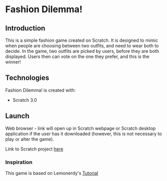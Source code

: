 # Fashion Dilemma!

## Introduction
This is a simple fashion game created on Scratch. It is designed to mimic when people are choosing between two outfits, and need to wear both to decide. In the game, two outfits are picked by users, before they are both displayed. Users then can vote on the one they prefer, and this is the winner!

## Technologies
Fashion Dilemma! is created with:
* Scratch 3.0 

## Launch
Web browser - link will open up in Scratch webpage or Scratch desktop application if the user has it downloaded (however, this is not necessary to play or alter the game). 

Link to Scratch project [here](https://scratch.mit.edu/projects/725522286/) 


### Inspiration
This game is based on Lemonerdy's [Tutorial](https://www.youtube.com/watch?v=pQErdUqmNlA)
